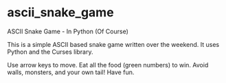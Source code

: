 # ascii_snake_game
ASCII Snake Game - In Python (Of Course)

This is a simple ASCII based snake game written over the weekend. It uses Python and the Curses library.  

Use arrow keys to move.  Eat all the food (green numbers) to win.  Avoid walls, monsters, and your own tail!  Have fun.
